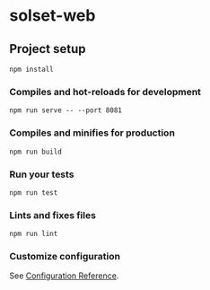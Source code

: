 # solset-web

## Project setup
```
npm install
```

### Compiles and hot-reloads for development
```
npm run serve -- --port 8081
```

### Compiles and minifies for production
```
npm run build
```

### Run your tests
```
npm run test
```

### Lints and fixes files
```
npm run lint
```


### Customize configuration
See [Configuration Reference](https://cli.vuejs.org/config/).